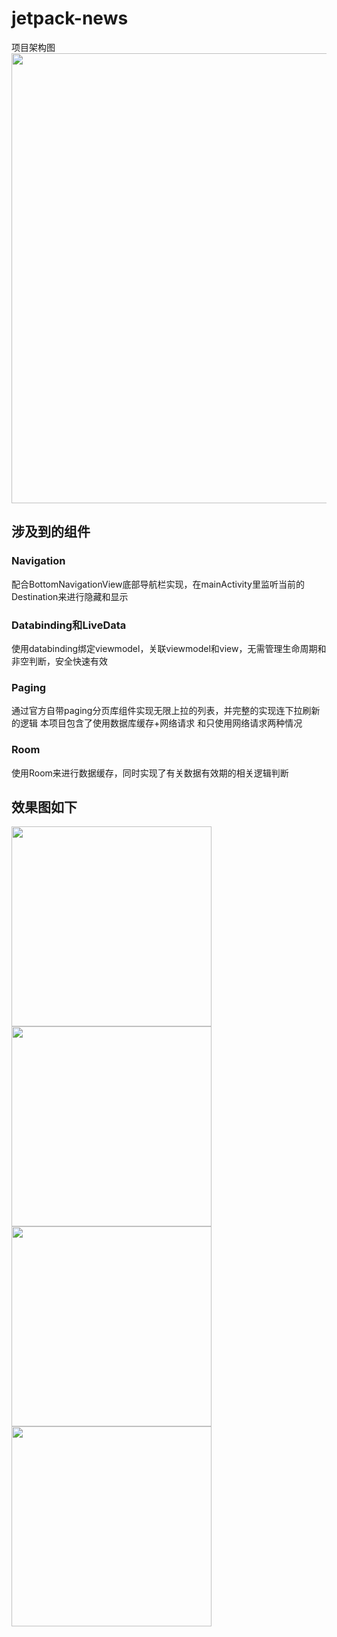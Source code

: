 # jetpack-news
项目架构图
  <img src="https://developer.android.com/topic/libraries/architecture/images/final-architecture.png" width="720">

## 涉及到的组件
### Navigation 
配合BottomNavigationView底部导航栏实现，在mainActivity里监听当前的Destination来进行隐藏和显示  
### Databinding和LiveData
使用databinding绑定viewmodel，关联viewmodel和view，无需管理生命周期和非空判断，安全快速有效
### Paging
通过官方自带paging分页库组件实现无限上拉的列表，并完整的实现连下拉刷新的逻辑
本项目包含了使用数据库缓存+网络请求 和只使用网络请求两种情况
### Room
使用Room来进行数据缓存，同时实现了有关数据有效期的相关逻辑判断

## 效果图如下  
   <img src="https://raw.githubusercontent.com/mazhenming892/jetpack-news/master/screenshot/Screenshot_1590487164.png" width="320"><img src="https://raw.githubusercontent.com/mazhenming892/jetpack-news/master/screenshot/Screenshot_1590487170.png" width="320"><img src="https://raw.githubusercontent.com/mazhenming892/jetpack-news/master/screenshot/Screenshot_1590487180.png" width="320"><img src="https://raw.githubusercontent.com/mazhenming892/jetpack-news/master/screenshot/Screenshot_1590487189.png" width="320">

